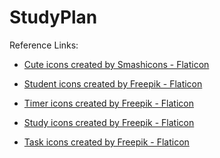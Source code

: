 # StudyPlan

Reference Links:

- <a href="https://www.flaticon.com/free-icons/cute" title="cute icons">Cute icons created by Smashicons - Flaticon</a>

- <a href="https://www.flaticon.com/free-icons/student" title="student icons">Student icons created by Freepik - Flaticon</a>

- <a href="https://www.flaticon.com/free-icons/timer" title="timer icons">Timer icons created by Freepik - Flaticon</a>

- <a href="https://www.flaticon.com/free-icons/study" title="study icons">Study icons created by Freepik - Flaticon</a>

- <a href="https://www.flaticon.com/free-icons/task" title="task icons">Task icons created by Freepik - Flaticon</a>

